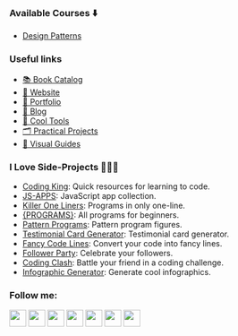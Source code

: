 ### Available Courses ⬇️
- [Design Patterns](https://github.com/hernandoabella/design-patterns)

### Useful links 
- [📚 Book Catalog](https://github.com/hernandoabella/book-catalogue)
- [🫅 Website](https://www.hernandoabella.com)
- [🧗 Portfolio](https://portfolio-hernandoabella.vercel.app/)
- [📝 Blog](https://medium.com/@hernandoabella)
- [🚀 Cool Tools](https://github.com/hernandoabella/cool-tools)
- [🗂️ Practical Projects](https://github.com/hernandoabella/practical-projects)
- [📙 Visual Guides](https://github.com/hernandoabella/visual-guides)

### I Love Side-Projects 👩🏻‍💻
- [Coding King](https://www.codingking.net): Quick resources for learning to code.
- [JS-APPS](https://github.com/hernandoabella/js-apps): JavaScript app collection.
- [Killer One Liners](https://github.com/hernandoabella/killer-one-liners): Programs in only one-line.
- [{PROGRAMS}](https://github.com/hernandoabella/programs): All programs for beginners.
- [Pattern Programs](https://github.com/hernandoabella/pattern-programs): Pattern program figures.
- [Testimonial Card Generator](https://github.com/hernandoabella/testimonial-card-generator): Testimonial card generator.
- [Fancy Code Lines](https://fancy-code-lines.vercel.app/): Convert your code into fancy lines.
- [Follower Party](https://github.com/hernandoabella/follower-party): Celebrate your followers.
- [Coding Clash](https://github.com/hernandoabella/coding-clash): Battle your friend in a coding challenge.
- [Infographic Generator](https://github.com/hernandoabella/infographic-generator): Generate cool infographics.

### Follow me:
<a href="https://www.x.com/hernandoabella"><img src="https://cdn2.iconfinder.com/data/icons/threads-by-instagram/24/x-logo-twitter-new-brand-contained-64.png" width="30px"/></a>
<a href="https://www.instagram.com/hernandoabella"><img src="https://cdn2.iconfinder.com/data/icons/social-media-2285/512/1_Instagram_colored_svg_1-64.png" width="30px"/></a>
<a href="https://www.tiktok.com/@hernandoabella"><img src="https://cdn0.iconfinder.com/data/icons/logos-brands-7/512/TikTok_logo_original0-64.png" width="30px"/></a>
<a href="https://www.youtube.com/c/hernandoabella"><img src="https://cdn4.iconfinder.com/data/icons/logos-and-brands/512/395_Youtube_logo-64.png" width="30px"/></a>
<a href="https://www.pinterest.com/hernandoabella"><img src="https://cdn2.iconfinder.com/data/icons/social-media-2285/512/1_Pinterest_colored_svg-64.png" width="30px"/></a>
<a href="https://www.linkedin.com/in/hernandoabella"><img src="https://cdn2.iconfinder.com/data/icons/social-media-2285/512/1_Linkedin_unofficial_colored_svg-64.png" width="30px"/></a>
<a href="https://www.medium.com/@hernandoabella"><img src="https://cdn2.iconfinder.com/data/icons/social-media-2285/512/1_Medium_colored_svg-64.png" width="30px"/></a>

